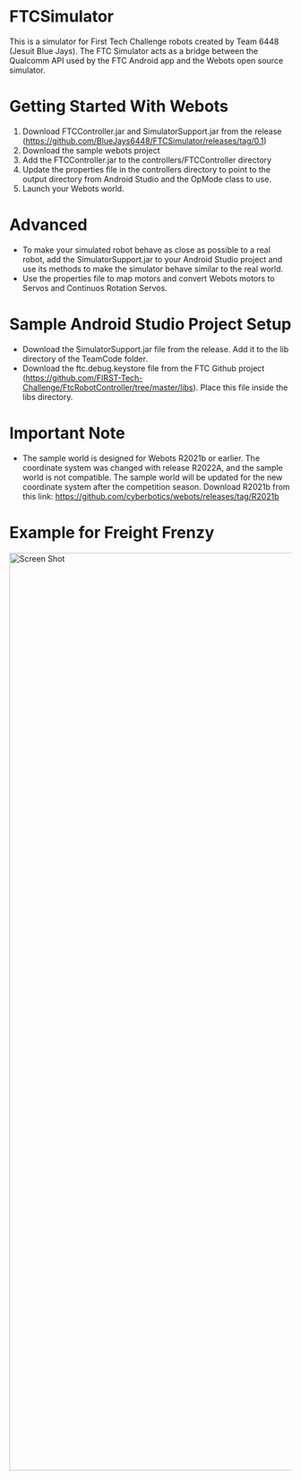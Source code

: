 # FTCSimulator
This is a simulator for First Tech Challenge robots created by Team 6448 (Jesuit Blue Jays).  The FTC Simulator acts as a bridge between the Qualcomm API used by the FTC Android app and the Webots open source simulator.

# Getting Started With Webots
1. Download FTCController.jar and SimulatorSupport.jar from the release (https://github.com/BlueJays6448/FTCSimulator/releases/tag/0.1)
2. Download the sample webots project 
3. Add the FTCController.jar to the controllers/FTCController directory
5. Update the properties file in the controllers directory to point to the output directory from Android Studio and the OpMode class to use.
6. Launch your Webots world.

# Advanced
- To make your simulated robot behave as close as possible to a real robot, add the SimulatorSupport.jar to your Android Studio project and use its methods to make the simulator behave similar to the real world.  
- Use the properties file to map motors and convert Webots motors to Servos and Continuos Rotation Servos.

# Sample Android Studio Project Setup
- Download the SimulatorSupport.jar file from the release.  Add it to the lib directory of the TeamCode folder.
- Download the ftc.debug.keystore file from the FTC Github project (https://github.com/FIRST-Tech-Challenge/FtcRobotController/tree/master/libs). Place this file inside the libs directory.

# Important Note
- The sample world is designed for Webots R2021b or earlier.  The coordinate system was changed with release R2022A, and the sample world is not compatible.  The sample world will be updated for the new coordinate system after the competition season.  Download R2021b from this link: https://github.com/cyberbotics/webots/releases/tag/R2021b

# Example for Freight Frenzy
<img width="1634" alt="Screen Shot" src="https://user-images.githubusercontent.com/55167736/153104696-272da409-3e2f-4e09-9f2d-b9f2734805db.png">
